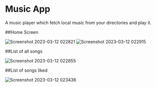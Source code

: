# Music App

A music player which fetch local music from your directories and play it.

##Home Screen 

![Screenshot 2023-03-12 022821](https://user-images.githubusercontent.com/109944269/224511486-600dcb8d-303b-440a-9a78-a8af3470d6b1.png)
![Screenshot 2023-03-12 022915](https://user-images.githubusercontent.com/109944269/224511521-6a9f300d-506d-4af8-9062-aed0f8f855f9.png)


##List of all songs

![Screenshot 2023-03-12 022855](https://user-images.githubusercontent.com/109944269/224511514-2c570f5a-5542-4a1b-a9b7-ac9b32448a32.png)

##List of songs liked

![Screenshot 2023-03-12 023436](https://user-images.githubusercontent.com/109944269/224511563-0071c84d-0a80-44d6-a22d-48c6127eb016.png)
